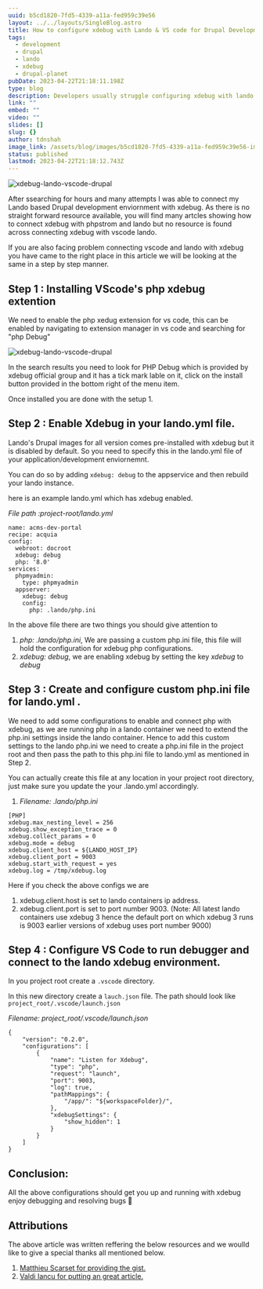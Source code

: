 ```yaml
---
uuid: b5cd1820-7fd5-4339-a11a-fed959c39e56
layout: ../../layouts/SingleBlog.astro
title: How to configure xdebug with Lando & VS code for Drupal Development
tags:
  - development
  - drupal
  - lando
  - xdebug
  - drupal-planet
pubDate: 2023-04-22T21:18:11.198Z
type: blog
description: Developers usually struggle configuring xdebug with lando vscode for Drupal development, this article would help devlopers searching for xdebug not working with vscode and lando as it step by step explain how you can configure lando and xdebug to work.
link: ""
embed: ""
video: ""
slides: []
slug: {}
author: tdnshah
image_link: /assets/blog/images/b5cd1820-7fd5-4339-a11a-fed959c39e56-img-1.png
status: published
lastmod: 2023-04-22T21:18:12.743Z
---
```


<Image src="/assets/blog/images/b5cd1820-7fd5-4339-a11a-fed959c39e56-img-1.png" aspectRatio="0.5" alt="xdebug-lando-vscode-drupal">

After ssearching for hours and many attempts I was able to connect my Lando based Drupal development enviornment with xdebug. As there is no straight forward resource available, you will find many artcles showing how to connect xdebug with phpstrom and lando but no resource is found across connecting xdebug with vscode lando.

If you are also facing problem connecting vscode and lando with xdebug you have came to the right place in this article we will be looking at the same in a step by step manner.

## Step 1 : Installing VScode's php xdebug extention

We need to  enable the php xedug extension for vs code, this can be enabled by navigating to extension manager in vs code and searching for "php Debug"

<Image src="/assets/blog/images/b5cd1820-7fd5-4339-a11a-fed959c39e56-img-2.png" aspectRatio="0.5" alt="xdebug-lando-vscode-drupal">

In the search results you need to look for PHP Debug which is provided by xdebug official group and it has a tick mark lable on it, click on the install button provided in the bottom right of the menu item.

Once installed you are done with the setup 1. 


## Step 2 : Enable Xdebug in your lando.yml file.

Lando's Drupal images for all version comes pre-installed with xdebug but it is disabled by default. So you need to specify this in the lando.yml file of your application/development enviornemnt.

You can do so by adding  `xdebug: debug` to the appservice and then rebuild your lando instance.

here is an example lando.yml which has xdebug enabled.

*File path :project-root/lando.yml*
```
name: acms-dev-portal
recipe: acquia
config:
  webroot: docroot
  xdebug: debug
  php: '8.0'
services:
  phpmyadmin:
    type: phpmyadmin
  appserver:
    xdebug: debug
    config:
      php: .lando/php.ini
```

In the above file there are two things you should give attention to 
1. *php: .lando/php.ini*, We are passing a custom php.ini file, this file will hold the configuration for xdebug php configurations.
2. *xdebug: debug*, we are enabling xdebug by setting the key *xdebug* to *debug*

## Step 3 :  Create and configure custom php.ini file for lando.yml .

We need to add some configurations to enable and connect php with xdebug, as we are running php in a lando container we need to extend the php.ini settings inside the lando container. Hence to add this custom settings to the lando php.ini we need to create a php.ini file in the project root and then pass the path to this php.ini file to lando.yml as mentioned in Step 2.

You can actually create this file at any location in your project root directory, just make sure you update the your .lando.yml accordingly.

1. *Filename: .lando/php.ini*

```
[PHP]
xdebug.max_nesting_level = 256
xdebug.show_exception_trace = 0
xdebug.collect_params = 0
xdebug.mode = debug
xdebug.client_host = ${LANDO_HOST_IP}
xdebug.client_port = 9003
xdebug.start_with_request = yes
xdebug.log = /tmp/xdebug.log
```
Here if you check the above configs we are 
1. xdebug.client.host  is set to lando containers ip address.
2. xdebug.client.port  is set to port number 9003.
(Note: All latest lando containers use xdebug 3 hence the default port on which xdebug 3 runs is 9003 earlier versions of xdebug uses port number 9000)


## Step 4 : Configure VS Code to run debugger and connect to the lando xdebug environment.

In you project root create a `.vscode` directory.

In this new directory create a `lauch.json` file. The path should look like `project_root/.vscode/launch.json`

*Filename: project_root/.vscode/launch.json*
```
{
    "version": "0.2.0",
    "configurations": [
        {
            "name": "Listen for Xdebug",
            "type": "php",
            "request": "launch",
            "port": 9003,
            "log": true,
            "pathMappings": {
                "/app/": "${workspaceFolder}/",
            },
            "xdebugSettings": {
                "show_hidden": 1
            }
        }
    ]
}
```

## Conclusion:

All the above configurations should get you up and running with xdebug enjoy debugging and resolving bugs 🐛

## Attributions

The above article was written reffering the below resources and we woulld like to give a special thanks all mentioned below.

1. [Matthieu Scarset for providing the gist.](!https://gist.github.com/MatthieuScarset/0c3860def9ff1f0b84e32f618c740655) 
2. [Valdi Iancu for putting an great article.](!https://vladiiancu.com/post/configure-xdebug-3-and-vscode-with-docker/)